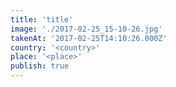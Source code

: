 ```yaml
---
title: 'title'
image: './2017-02-25_15-10-26.jpg'
takenAt: '2017-02-25T14:10:26.000Z'
country: '<country>'
place: '<place>'
publish: true
---
```

